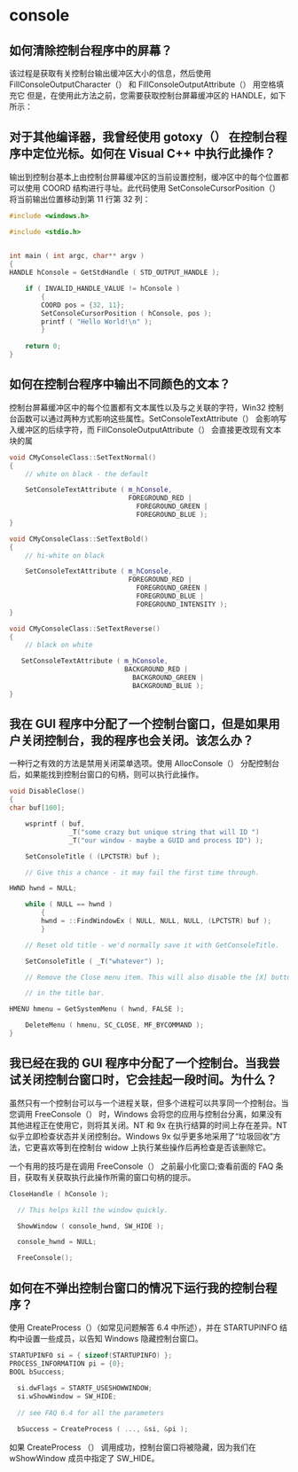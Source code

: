 # console

## 如何清除控制台程序中的屏幕？
该过程是获取有关控制台输出缓冲区大小的信息，然后使用 FillConsoleOutputCharacter（） 和 FillConsoleOutputAttribute（） 用空格填充它
但是，在使用此方法之前，您需要获取控制台屏幕缓冲区的 HANDLE，如下所示：

## 对于其他编译器，我曾经使用 gotoxy（） 在控制台程序中定位光标。如何在 Visual C++ 中执行此操作？
输出到控制台基本上由控制台屏幕缓冲区的当前设置控制，缓冲区中的每个位置都可以使用 COORD 结构进行寻址。此代码使用 SetConsoleCursorPosition（） 将当前输出位置移动到第 11 行第 32 列：
```cpp
#include <windows.h>

#include <stdio.h>

 
int main ( int argc, char** argv )
{
HANDLE hConsole = GetStdHandle ( STD_OUTPUT_HANDLE );

    if ( INVALID_HANDLE_VALUE != hConsole )
        {
        COORD pos = {32, 11};
        SetConsoleCursorPosition ( hConsole, pos );
        printf ( "Hello World!\n" );
        }
 
    return 0;
}
```

## 如何在控制台程序中输出不同颜色的文本？
控制台屏幕缓冲区中的每个位置都有文本属性以及与之关联的字符，Win32 控制台函数可以通过两种方式影响这些属性。SetConsoleTextAttribute（） 会影响写入缓冲区的后续字符，而 FillConsoleOutputAttribute（） 会直接更改现有文本块的属
```cpp
void CMyConsoleClass::SetTextNormal()
{
    // white on black - the default

    SetConsoleTextAttribute ( m_hConsole,
                              FOREGROUND_RED |
                                FOREGROUND_GREEN |
                                FOREGROUND_BLUE );
}

void CMyConsoleClass::SetTextBold()
{
    // hi-white on black 

    SetConsoleTextAttribute ( m_hConsole,
                              FOREGROUND_RED |
                                FOREGROUND_GREEN |
                                FOREGROUND_BLUE |
                                FOREGROUND_INTENSITY );
}

void CMyConsoleClass::SetTextReverse()
{
    // black on white

   SetConsoleTextAttribute ( m_hConsole, 
                             BACKGROUND_RED |
                               BACKGROUND_GREEN |
                               BACKGROUND_BLUE );
}
```

## 我在 GUI 程序中分配了一个控制台窗口，但是如果用户关闭控制台，我的程序也会关闭。该怎么办？
一种行之有效的方法是禁用关闭菜单选项。使用 AllocConsole（） 分配控制台后，如果能找到控制台窗口的句柄，则可以执行此操作。
```cpp
void DisableClose() 
{
char buf[100];

    wsprintf ( buf,
               _T("some crazy but unique string that will ID ")
               _T("our window - maybe a GUID and process ID") );

    SetConsoleTitle ( (LPCTSTR) buf );

    // Give this a chance - it may fail the first time through.

HWND hwnd = NULL;

    while ( NULL == hwnd )
        {
        hwnd = ::FindWindowEx ( NULL, NULL, NULL, (LPCTSTR) buf );
        }

    // Reset old title - we'd normally save it with GetConsoleTitle.

    SetConsoleTitle ( _T("whatever") );  

    // Remove the Close menu item. This will also disable the [X] button

    // in the title bar.

HMENU hmenu = GetSystemMenu ( hwnd, FALSE );

    DeleteMenu ( hmenu, SC_CLOSE, MF_BYCOMMAND );
}
```

## 我已经在我的 GUI 程序中分配了一个控制台。当我尝试关闭控制台窗口时，它会挂起一段时间。为什么？
虽然只有一个控制台可以与一个进程关联，但多个进程可以共享同一个控制台。当您调用 FreeConsole（） 时，Windows 会将您的应用与控制台分离，如果没有其他进程正在使用它，则将其关闭。NT 和 9x 在执行结算的时间上存在差异。NT 似乎立即检查状态并关闭控制台。Windows 9x 似乎更多地采用了“垃圾回收”方法，它更喜欢等到在控制台 widow 上执行某些操作后再检查是否该删除它。

一个有用的技巧是在调用 FreeConsole（） 之前最小化窗口;查看前面的 FAQ 条目，获取有关获取执行此操作所需的窗口句柄的提示。

```cpp
CloseHandle ( hConsole );

  // This helps kill the window quickly.

  ShowWindow ( console_hwnd, SW_HIDE );

  console_hwnd = NULL;

  FreeConsole();
```


## 如何在不弹出控制台窗口的情况下运行我的控制台程序？
使用 CreateProcess（）（如常见问题解答 6.4 中所述），并在 STARTUPINFO 结构中设置一些成员，以告知 Windows 隐藏控制台窗口。
```cpp
STARTUPINFO si = { sizeof(STARTUPINFO) };
PROCESS_INFORMATION pi = {0};
BOOL bSuccess;
 
  si.dwFlags = STARTF_USESHOWWINDOW;
  si.wShowWindow = SW_HIDE;
 
  // see FAQ 6.4 for all the parameters

  bSuccess = CreateProcess ( ..., &si, &pi );
```
如果 CreateProcess （） 调用成功，控制台窗口将被隐藏，因为我们在 wShowWindow 成员中指定了 SW_HIDE。


